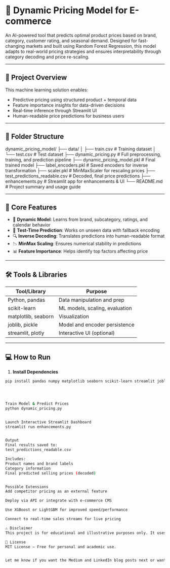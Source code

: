 # 🛒 Dynamic Pricing Model for E-commerce

An AI-powered tool that predicts optimal product prices based on brand, category, customer rating, and seasonal demand. Designed for fast-changing markets and built using Random Forest Regression, this model adapts to real-world pricing strategies and ensures interpretability through category decoding and price re-scaling.

---

## 🚀 Project Overview

This machine learning solution enables:
- Predictive pricing using structured product + temporal data
- Feature importance insights for data-driven decisions
- Real-time inference through Streamlit UI
- Human-readable price predictions for business users

---

## 📁 Folder Structure
dynamic_pricing_model/
├── data/
│   ├── train.csv                     # Training dataset
│   └── test.csv                      # Test dataset
├── dynamic_pricing.py               # Full preprocessing, training, and prediction pipeline
├── dynamic_pricing_model.pkl        # Final trained model
├── label_encoders.pkl               # Saved encoders for inverse transformation
├── scaler.pkl                       # MinMaxScaler for rescaling prices
├── test_predictions_readable.csv    # Decoded, final price predictions
├── enhancements.py                  # Streamlit app for enhancements & UI
└── README.md                        # Project summary and usage guide







---

## 🧠 Core Features

- 🔄 **Dynamic Model**: Learns from brand, subcategory, ratings, and calendar behavior
- 🧪 **Test-Time Prediction**: Works on unseen data with fallback encoding
- 🔍 **Inverse Decoding**: Translates predictions into human-readable format
- 📉 **MinMax Scaling**: Ensures numerical stability in predictions
- 📊 **Feature Importance**: Helps identify top factors affecting price

---

## 🛠️ Tools & Libraries

| Tool/Library      | Purpose                            |
|------------------|------------------------------------|
| Python, pandas    | Data manipulation and prep         |
| scikit-learn      | ML models, scaling, evaluation     |
| matplotlib, seaborn | Visualization                   |
| joblib, pickle    | Model and encoder persistence      |
| streamlit, plotly | Interactive UI (optional)         |

---

## 💻 How to Run

1. **Install Dependencies**
```bash
pip install pandas numpy matplotlib seaborn scikit-learn streamlit joblib plotly




Train Model & Predict Prices
python dynamic_pricing.py


Launch Interactive Streamlit Dashboard
streamlit run enhancements.py


Output
Final results saved to:
test_predictions_readable.csv

Includes:
Product names and brand labels
Category information
Final predicted selling prices (decoded)


Possible Extensions
Add competitor pricing as an external feature

Deploy via API or integrate with e-commerce CMS

Use XGBoost or LightGBM for improved speed/performance

Connect to real-time sales streams for live pricing

⚠️ Disclaimer
This project is for educational and illustrative purposes only. It uses synthetic and anonymized datasets. It is not intended for production use without further validation and adaptation.

📎 License
MIT License — Free for personal and academic use.


Let me know if you want the Medium and LinkedIn blog posts next or want help setting up the repo structure or `.gitignore`.


